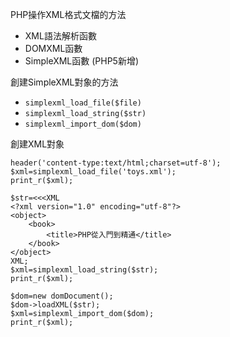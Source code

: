 PHP操作XML格式文檔的方法
- XML語法解析函數
- DOMXML函數
- SimpleXML函數 (PHP5新增)

創建SimpleXML對象的方法
- `simplexml_load_file($file)`
- `simplexml_load_string($str)`
- `simplexml_import_dom($dom)`

創建XML對象
```
header('content-type:text/html;charset=utf-8');
$xml=simplexml_load_file('toys.xml');
print_r($xml);
```

```
$str=<<<XML
<?xml version="1.0" encoding="utf-8"?>
<object>
	<book>
		<title>PHP從入門到精通</title>
	</book>
</object>
XML;
$xml=simplexml_load_string($str);
print_r($xml);
```

```
$dom=new domDocument();
$dom->loadXML($str);
$xml=simplexml_import_dom($dom);
print_r($xml);
```